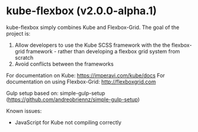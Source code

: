 # kube-flexbox (v2.0.0-alpha.1)

kube-flexbox simply combines Kube and Flexbox-Grid. The goal of the project is:
1. Allow developers to use the Kube SCSS framework with the the flexbox-grid framework - rather than developing a flexbox grid system from scratch
2. Avoid conflicts between the frameworks

For documentation on Kube: https://imperavi.com/kube/docs
For documentation on using Flexbox-Grid: http://flexboxgrid.com

Gulp setup based on: simple-gulp-setup (https://github.com/andreobriennz/simple-gulp-setup)

Known issues:
* JavaScript for Kube not compiling correctly 